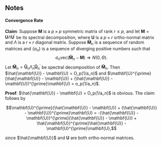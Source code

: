 ## Notes

#### Convergence Rate

**Claim**: Suppose $\mathbf{M}$ is a $p \times p$ symmetric matrix of rank $r \le p$, and let $\mathbf{M}=\mathbf{U}\Lambda\mathbf{U}^{\prime}$ be its spectral decomposition, where $\mathbf{U}$ is a $p \times r$ ortho-normal matrix and $\Lambda$ is a $r \times r$ diagonal matrix. Suppose $\mathbf{\hat{M}}_n$ is a sequence of random matrices and $\{a_n\}$ is a sequence of diverging positive numbers such that  $$a_n\text{vec}(\mathbf{\hat{M}}_n - \mathbf{M}) \Rightarrow N(0,\Theta).$$ Let $\mathbf{\hat{M}}_n = \mathbf{\hat{U}}_n \hat{\Lambda}_n\mathbf{\hat{U}}_n^{\prime}$ be spectral decomposition of $\mathbf{\hat{M}}_n$. Then  $\hat{\mathbf{U}} - \mathbf{U} = O_p(1/a_n)$ and $\mathbf{U}^{\prime}(\hat{\mathbf{U}} - \mathbf{U}) + (\hat{\mathbf{U}} - \mathbf{U})^{\prime}\mathbf{U} = o_p(1/a_n)$.

**Proof**: $\hat{\mathbf{U}} - \mathbf{U} = O_p(1/a_n)$ is obvious. The claim follows by

$$\mathbf{U}^{\prime}(\hat{\mathbf{U}} - \mathbf{U}) + (\hat{\mathbf{U}} - \mathbf{U})^{\prime}\mathbf{U} = -(\hat{\mathbf{U}} - \mathbf{U})^{\prime}(\hat{\mathbf{U}} - \mathbf{U}) + \hat{\mathbf{U}}^{\prime}\hat{\mathbf{U}} - \mathbf{U}^{\prime}\mathbf{U},$$

since $\hat{\mathbf{U}}$ and $\mathbf{U}$ are both ortho-normal matrices.
